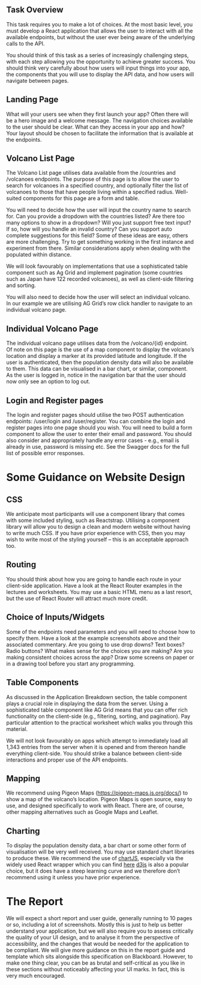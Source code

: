 ## Task Overview
This task requires you to make a lot of choices. At the most basic level, you must develop 
a React application that allows the user to interact with all the available endpoints, 
but without the user ever being aware of the underlying calls to the API.

You should think of this task as a series of increasingly challenging steps, with each step 
allowing you the opportunity to achieve greater success. You should think very carefully about 
how users will input things into your app, the components that you will use to display the 
API data, and how users will navigate between pages.

## Landing Page
What will your users see when they first launch your app? Often there will be a hero image
and a welcome message. The navigation choices available to the user should be clear. What
can they access in your app and how? Your layout should be chosen to facilitate the
information that is available at the endpoints.

## Volcano List Page
The Volcano List page utilises data available from the /countries and /volcanoes endpoints.
The purpose of this page is to allow the user to search for volcanoes in a specified country,
and optionally filter the list of volcanoes to those that have people living within a specified
radius. Well-suited components for this page are a form and table.

You will need to decide how the user will input the country name to search for. Can you
provide a dropdown with the countries listed? Are there too many options to show in a
dropdown? Will you just support free text input? If so, how will you handle an invalid
country? Can you support auto complete suggestions for this field? Some of these ideas are
easy, others are more challenging. Try to get something working in the first instance and
experiment from there. Similar considerations apply when dealing with the populated
within distance.

We will look favourably on implementations that use a sophisticated table component such as
Ag Grid and implement pagination (some countries such as Japan have 122 recorded
volcanoes), as well as client-side filtering and sorting.

You will also need to decide how the user will select an individual volcano. In our example
we are utilising AG Grid’s row click handler to navigate to an individual volcano page.

## Individual Volcano Page
The individual volcano page utilises data from the /volcano/{id} endpoint. Of note on this
page is the use of a map component to display the volcano’s location and display a marker
at its provided latitude and longitude.
If the user is authenticated, then the population density data will also be available to them.
This data can be visualised in a bar chart, or similar, component. As the user is logged in,
notice in the navigation bar that the user should now only see an option to log out.

## Login and Register pages
The login and register pages should utilise the two POST authentication endpoints:
/user/login and /user/register. You can combine the login and register pages into one page
should you wish. You will need to build a form component to allow the user to enter their
email and password. You should also consider and appropriately handle any error cases -
e.g., email is already in use, password is missing etc. See the Swagger docs for the full list of
possible error responses.

# Some Guidance on Website Design

## CSS
We anticipate most participants will use a component library that comes with some included
styling, such as Reactstrap. Utilising a component library will allow you to design a clean and
modern website without having to write much CSS. If you have prior experience with CSS,
then you may wish to write most of the styling yourself – this is an acceptable approach too.

## Routing
You should think about how you are going to handle each route in your client-side
application. Have a look at the React Router examples in the lectures and worksheets. You
may use a basic HTML menu as a last resort, but the use of React Router will attract much
more credit.

## Choice of Inputs/Widgets
Some of the endpoints need parameters and you will need to choose how to specify them.
Have a look at the example screenshots above and their associated commentary. Are you
going to use drop downs? Text boxes? Radio buttons? What makes sense for the choices
you are making? Are you making consistent choices across the app? Draw some screens on
paper or in a drawing tool before you start any programming.

## Table Components
As discussed in the Application Breakdown section, the table component plays a crucial role 
in displaying the data from the server. Using a sophisticated table component like AG Grid
means that you can offer rich functionality on the client-side (e.g., filtering, sorting, and
pagination). Pay particular attention to the practical worksheet which walks you through
this material.

We will not look favourably on apps which attempt to immediately load all 1,343 entries
from the server when it is opened and from thereon handle everything client-side. You
should strike a balance between client-side interactions and proper use of the API
endpoints.

## Mapping
We recommend using Pigeon Maps (https://pigeon-maps.js.org/docs/) to show a map of
the volcano’s location. Pigeon Maps is open source, easy to use, and designed specifically to
work with React. There are, of course, other mapping alternatives such as Google Maps and
Leaflet.

## Charting
To display the population density data, a bar chart or some other form of visualisation will
be very well received. You may use standard chart libraries to produce these. We
recommend the use of [chartJS](https://www.chartjs.org/), especially via the
widely used React wrapper which you can find [here](https://www.npmjs.com/package/react-chartjs-2) 
[d3js](https://d3js.org/) is also a popular choice, but it does have a steep learning curve and 
we therefore don’t recommend using it unless you have prior experience.

# The Report
We will expect a short report and user guide, generally running to 10 pages or so, including
a lot of screenshots. Mostly this is just to help us better understand your application, but we
will also require you to assess critically the quality of your UI design, and to analyse it from
the perspective of accessibility, and the changes that would be needed for the application to
be compliant. We will give more guidance on this in the report guide and template which
sits alongside this specification on Blackboard. However, to make one thing clear, you can
be as brutal and self-critical as you like in these sections without noticeably affecting your UI marks. 
In fact, this is very much encouraged.